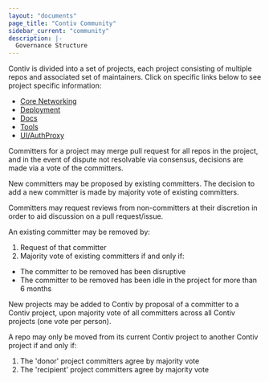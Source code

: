 ```yaml
---
layout: "documents"
page_title: "Contiv Community"
sidebar_current: "community"
description: |-
  Governance Structure
---
```


Contiv is divided into a set of projects, each project consisting of multiple repos and associated set of maintainers. Click on specific links below to see project specific information:

* [Core Networking](GOVERNANCE-corenetworking.html)
* [Deployment](GOVERNANCE-deployment.html)
* [Docs](GOVERNANCE-docs.html)
* [Tools](GOVERNANCE-tools.html)
* [UI/AuthProxy](GOVERNANCE-ui-authproxy.html)

Committers for a project may merge pull request for all repos in the project, and in the event of dispute not resolvable via consensus, decisions are made via a vote of the committers.
 
New committers may be proposed by existing committers.  The decision to add a new committer is made by majority vote of existing committers.

Committers may request reviews from non-committers at their discretion in order to aid discussion on a pull request/issue.
 
An existing committer may be removed by:
 
1.  Request of that committer
1.  Majority vote of existing committers if and only if:
  * The committer to be removed has been disruptive
  * The committer to be removed has been idle in the project for more than 6 months
 
New projects may be added to Contiv by proposal of a committer to a Contiv project, upon majority vote of all committers across all Contiv projects (one vote per person).
 
A repo may only be moved from its current Contiv project to another Contiv project if and only if:

1.  The 'donor' project committers agree by majority vote
1.  The 'recipient' project committers agree by majority vote
